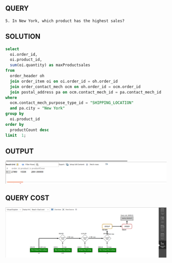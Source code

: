 ## QUERY

    5. In New York, which product has the highest sales?


## SOLUTION

``` sql
select 
  oi.order_id, 
  oi.product_id, 
  sum(oi.quantity) as maxProductsales 
from 
  order_header oh 
  join order_item oi on oi.order_id = oh.order_id 
  join order_contact_mech ocm on oh.order_id = ocm.order_id 
  join postal_address pa on ocm.contact_mech_id = pa.contact_mech_id 
where 
  ocm.contact_mech_purpose_type_id = "SHIPPING_LOCATION" 
  and pa.city = "New York" 
group by 
  oi.product_id 
order by 
  productCount desc 
limit  1;
```

## OUTPUT 
![Alt text](image.png)

## QUERY COST 
![Alt text](image-1.png)